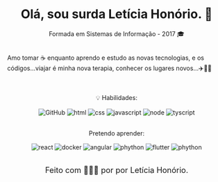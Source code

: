 

<h1 align="center">Olá, sou  surda Letícia Honório. 🙉</h1>


<div align="center">Formada em Sistemas de Informação - 2017 🎓 </div>
<br>

<p>Amo tomar ☕ enquanto aprendo e estudo as novas tecnologias, e os códigos...viajar é minha nova terapia, conhecer os lugares novos...✈️🚂🚗</p>

<br>

<div align="center">

💡 Habilidades:

 <td align="center">
          <img align="center" alt="GitHub" src="https://img.shields.io/badge/GitHub-000?style=for-the-badge&logo=github">
          <img align="center" alt="html" src="https://img.shields.io/badge/html-yellow?style=for-the-badge&logo=html5">
          <img align="center" alt="css" src="https://img.shields.io/badge/css-red?style=for-the-badge&logo=css">
          <img align="center" alt="javascript" src="https://img.shields.io/badge/javascript-gray?style=for-the-badge&logo=javascript">
          <img align="center" alt="node" src="https://img.shields.io/badge/node-peachpuff?style=for-the-badge&logo=node.js">
          <img align="center" alt="tyscript" src="https://img.shields.io/badge/tyscript-turquoise?style=for-the-badge&logo=tyscript.ts">
</td>   
<br><br>

Pretendo aprender:

<img align="center" alt="react" src="https://img.shields.io/badge/react-black?style=for-the-badge&logo=react">
<img align="center" alt="docker" src="https://img.shields.io/badge/docker-white?style=for-the-badge&logo=docker">
<img align="center" alt="angular" src="https://img.shields.io/badge/angular-blue?style=for-the-badge&logo=angular">
<img align="center" alt="phython" src="https://img.shields.io/badge/Python-green?style=for-the-badge&logo=Python">
<img align="center" alt="flutter" src="https://img.shields.io/badge/Flutter-005?style=for-the-badge&logo=Flutter">
<img align="center" alt="phython" src="https://img.shields.io/badge/IOS-red?style=for-the-badge&logo=IOS">



</div>
<br><br>

<div align="center" style="font-size: 18px; font: negrito;">Feito com 💜💖✨ por por Letícia Honório.</div>




